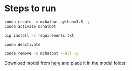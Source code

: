 # Steps to run

```bash
conda create -n mchatbot python=3.8 -y
conda activate mchatbot
```

```bash
pip install -r requirements.txt
```

```bash
conda deactivate
```

```bash
conda remove -n mchatbot --all -y
```

Download model from [here](https://huggingface.co/TheBloke/Llama-2-7B-Chat-GGML/blob/main/llama-2-7b-chat.ggmlv3.q4_0.bin) and place it in the model folder.

